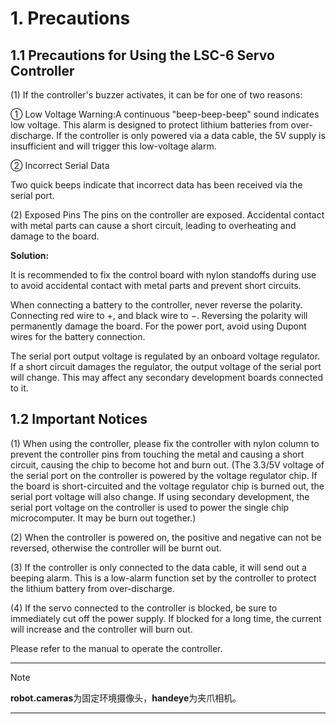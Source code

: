 # 1. Precautions

## 1.1 Precautions for Using the LSC-6 Servo Controller

(1) If the controller's buzzer activates, it can be for one of two reasons:

① Low Voltage Warning:A continuous "beep-beep-beep" sound indicates low voltage. This alarm is designed to protect lithium batteries from over-discharge. If the controller is only powered via a data cable, the 5V supply is insufficient and will trigger this low-voltage alarm.

② Incorrect Serial Data

Two quick beeps indicate that incorrect data has been received via the serial port.

(2) Exposed Pins
The pins on the controller are exposed. Accidental contact with metal parts can cause a short circuit, leading to overheating and damage to the board.

**Solution:**

It is recommended to fix the control board with nylon standoffs during use to avoid accidental contact with metal parts and prevent short circuits.

When connecting a battery to the controller, never reverse the polarity. Connecting red wire to +, and black wire to −. Reversing the polarity will permanently damage the board. For the power port, avoid using Dupont wires for the battery connection.

The serial port output voltage is regulated by an onboard voltage regulator. If a short circuit damages the regulator, the output voltage of the serial port will change. This may affect any secondary development boards connected to it.

## 1.2 Important Notices

(1) When using the controller, please fix the controller with nylon column to prevent the controller pins from touching the metal and causing a short circuit, causing the chip to become hot and burn out. (The 3.3/5V voltage of the serial port on the controller is powered by the voltage regulator chip. If the board is short-circuited and the voltage regulator chip is burned out, the serial port voltage will also change. If using secondary development, the serial port voltage on the controller is used to power the single chip microcomputer. It may be burn out together.)

(2) When the controller is powered on, the positive and negative can not be reversed, otherwise the controller will be burnt out.

(3) If the controller is only connected to the data cable, it will send out a beeping alarm. This is a low-alarm function set by the controller to protect the lithium battery from over-discharge.

(4) If the servo connected to the controller is blocked, be sure to immediately cut off the power supply. If blocked for a long time, the current will increase and the controller will burn out.

Please refer to the manual to operate the controller.

---

> [!NOTE]
>
> **robot.cameras**为固定环境摄像头，**handeye**为夹爪相机。

---